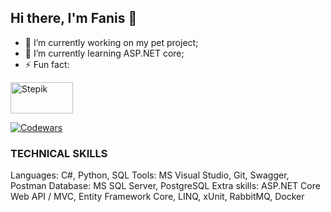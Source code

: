 ## Hi there, I'm Fanis 👋

- 🔭 I’m currently working on my pet project;
- 🌱 I’m currently learning ASP.NET core;
- ⚡ Fun fact:
<p><a href="https://stepik.org/users/577586081" target="_blank" rel="noreferrer"><img src="https://static.tildacdn.com/tild3132-6638-4233-b832-613834663331/stepik_logotype_blac.svg" width="100" height="50" alt="Stepik" /></a></p>
<p><a href="https://www.codewars.com/users/fun_is" target="_blank" rel="noreferrer"><img src="https://www.codewars.com/users/fun_is/badges/small" alt="Codewars" /></a></p>

### TECHNICAL SKILLS
Languages:     C#, Python, SQL
Tools:         MS Visual Studio, Git, Swagger, Postman
Database:      MS SQL Server, PostgreSQL
Extra skills:  ASP.NET Core Web API / MVC, Entity Framework Core, LINQ, xUnit, RabbitMQ, Docker

<!--
**funisbug/funisbug** is a ✨ _special_ ✨ repository because its `README.md` (this file) appears on your GitHub profile.

Here are some ideas to get you started:


- 👯 I’m looking to collaborate on ...
- 🤔 I’m looking for help with ...
- 💬 Ask me about ...
- 📫 How to reach me: ...
- 😄 Pronouns: ...
 ...
-->
